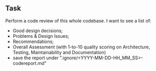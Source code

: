 ## Task
Perform a code review of this whole codebase. I want to see a list of: 
- Good design decisions; 
- Problems & Design Issues;
- Recommendations; 
- Overall Assessment (with 1-to-10 quality scoring on Architecture, Testing, Maintainability and Documentation)
- save the report under ".ignore/<YYYY-MM-DD-HH_MM_SS>-codereport.md"